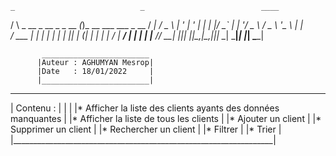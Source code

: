     _                            _                          ____ 
   / \   _ __  _ __  _   _  __ _(_)_ __ ___    ___ _ __    / ___|
  / _ \ | '_ \| '_ \| | | |/ _` | | '__/ _ \  / _ \ '_ \  | |    
 / ___ \| | | | | | | |_| | (_| | | | |  __/ |  __/ | | | | |___ 
/_/   \_\_| |_|_| |_|\__,_|\__,_|_|_|  \___|  \___|_| |_|  \____|

		   ________________________
		  |Auteur : AGHUMYAN Mesrop|
		  |Date   : 18/01/2022     |
		  |________________________|

 _________________________________________________________________
|			   Contenu :                              |
|                                                                 |
|* Afficher la liste des clients ayants des données manquantes    |
|* Afficher la liste de tous les clients                          |
|* Ajouter un client                                              |
|* Supprimer un client                                            |
|* Rechercher un client                                           |
|* Filtrer                                                        |
|* Trier                                                          |
|_________________________________________________________________|
